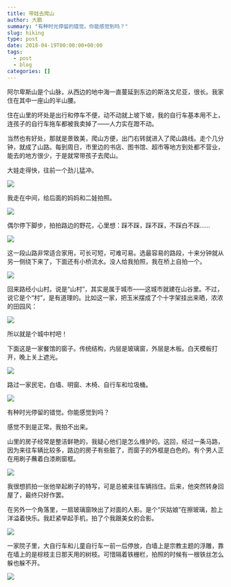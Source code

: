 ```yaml
---
title: 带娃去爬山
author: 大鹏
summary: "有种时光停留的错觉。你能感觉到吗？"
slug: hiking
type: post
date: 2018-04-19T00:00:00+00:00
tags:
  - post
  - blog
categories: []
---
```


阿尔卑斯山是个山脉，从西边的地中海一直蔓延到东边的斯洛文尼亚，很长。我家住在其中一座山的半山腰。

住在山里的坏处是出行和停车不便，动不动就上坡下坡，我的自行车基本用不上，连孩子的自行车拖车都被我卖掉了——人力实在蹬不动。

当然也有好处，那就是景致美，爬山方便，出门右转就进入了爬山路线。走个几分钟，就成了山路。每到周日，市里边的书店、图书馆、超市等地方到处都不营业，能去的地方很少，于是就常带孩子去爬山。

大娃走得快，往前一个劲儿猛冲。

![](https://github.com/pzhaonet/keller/raw/master/figdapeng/i2018-04-16-1.jpg)

我走在中间，给后面的妈妈和二娃拍照。

![](https://github.com/pzhaonet/keller/raw/master/figdapeng/i2018-04-16-2.jpg)

偶尔停下脚步，拍拍路边的野花，心里想：踩不踩，踩不踩，不踩白不踩……

![](https://github.com/pzhaonet/keller/raw/master/figdapeng/i2018-04-16-3.jpg)

这一段山路非常适合家用，可长可短，可难可易。选最容易的路段，十来分钟就从另一侧绕下来了，下面还有小桥流水。没人给我拍照，我在桥上自拍一个。

![](https://github.com/pzhaonet/keller/raw/master/figdapeng/i2018-04-16-4.jpg)



回来路经小山村。说是“山村”，其实是属于城市——这城市就建在山谷里。不过，说它是个“村”，是有道理的。比如这一家，把玉米摆成了个十字架挂出来晒，浓浓的田园风：

![](https://github.com/pzhaonet/keller/raw/master/figdapeng/i2018-04-19-1.jpg)

所以就是个城中村吧！

下面这是一家餐馆的窗子。传统结构，内层是玻璃窗，外层是木板。白天模板打开，晚上关上遮光。

![](https://github.com/pzhaonet/keller/raw/master/figdapeng/i2018-04-19-3.jpg)

路过一家民宅，白墙、明窗、木椅、自行车和垃圾桶。

![](https://github.com/pzhaonet/keller/raw/master/figdapeng/i2018-04-19-2.jpg)

有种时光停留的错觉。你能感觉到吗？

感觉不到是正常。我拍不出来。

山里的房子经常是整洁鲜艳的，我疑心他们是怎么维护的。这回，经过一条马路，因为来往车辆比较多，路边的房子有些脏了，而窗子的外框是白色的。有个男人正在用刷子蘸着白漆刷窗框。

![](https://github.com/pzhaonet/keller/raw/master/figdapeng/i2018-04-30-3.jpg)

我很想抓拍一张他举起刷子的特写，可是总被来往车辆挡住。后来，他突然转身回屋了，最终只好作罢。

在另外一个角落里，一扇玻璃窗映出了对面的人影。是个“灰姑娘”在擦玻璃，脸上洋溢着快乐。我赶紧举起手机，拍了个我跟美女的合影。

![](https://github.com/pzhaonet/keller/raw/master/figdapeng/i2018-04-30-2.jpg)

一家院子里，大自行车和儿童自行车一前一后停放，白墙上是宗教主题的浮雕，靠在墙上的是棕枝主日那天用的树枝。可惜隔着铁栅栏，拍照的时候有一根铁丝怎么躲也躲不开。

![](https://github.com/pzhaonet/keller/raw/master/figdapeng/i2018-04-30-1.jpg)